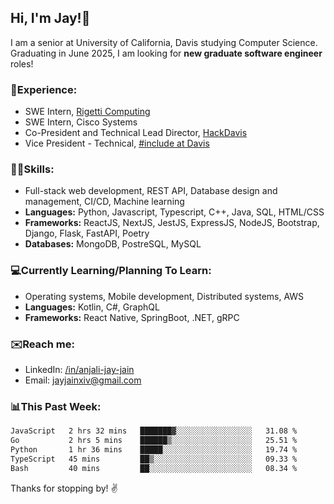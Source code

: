 ## Hi, I'm Jay!👋
I am a senior at University of California, Davis studying Computer Science. Graduating in June 2025, I am looking for **new graduate software engineer** roles!

### 💼Experience:
- SWE Intern, [Rigetti Computing](https://www.rigetti.com/)
- SWE Intern, Cisco Systems
- Co-President and Technical Lead Director, [HackDavis](https://hackdavis.io/about-us)
- Vice President - Technical, [#include at Davis](https://includedavis.com/)

### 🧑‍💻Skills:
- Full-stack web development, REST API, Database design and management, CI/CD, Machine learning
- **Languages:** Python, Javascript, Typescript, C++, Java, SQL, HTML/CSS
- **Frameworks:** ReactJS, NextJS, JestJS, ExpressJS, NodeJS, Bootstrap, Django, Flask, FastAPI, Poetry
- **Databases:** MongoDB, PostreSQL, MySQL

### 💻Currently Learning/Planning To Learn:
- Operating systems, Mobile development, Distributed systems, AWS
- **Languages:** Kotlin, C#, GraphQL
- **Frameworks:** React Native, SpringBoot, .NET, gRPC

### ✉️Reach me:
- LinkedIn: [/in/anjali-jay-jain](https://www.linkedin.com/in/anjali-jay-jain)
- Email: [jayjainxiv@gmail.com](mailto:jayjainxiv@gmail.com)

### 📊This Past Week:
<!--START_SECTION:waka-->

```txt
JavaScript   2 hrs 32 mins   ███████▓░░░░░░░░░░░░░░░░░   31.08 %
Go           2 hrs 5 mins    ██████▒░░░░░░░░░░░░░░░░░░   25.51 %
Python       1 hr 36 mins    █████░░░░░░░░░░░░░░░░░░░░   19.74 %
TypeScript   45 mins         ██▒░░░░░░░░░░░░░░░░░░░░░░   09.33 %
Bash         40 mins         ██░░░░░░░░░░░░░░░░░░░░░░░   08.34 %
```

<!--END_SECTION:waka-->

<!--
Here are some ideas to get you started:

- 🔭 I’m currently working on ...
- 🌱 I’m currently learning ...
- 👯 I’m looking to collaborate on ...
- 🤔 I’m looking for help with ...
- 💬 Ask me about ...
- 📫 How to reach me: ...
- 😄 Pronouns: ...
- ⚡ Fun fact: ...
-->

Thanks for stopping by! ✌️
